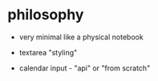# philosophy
- very minimal like a physical notebook


- textarea "styling"
- calendar input - "api" or "from scratch"